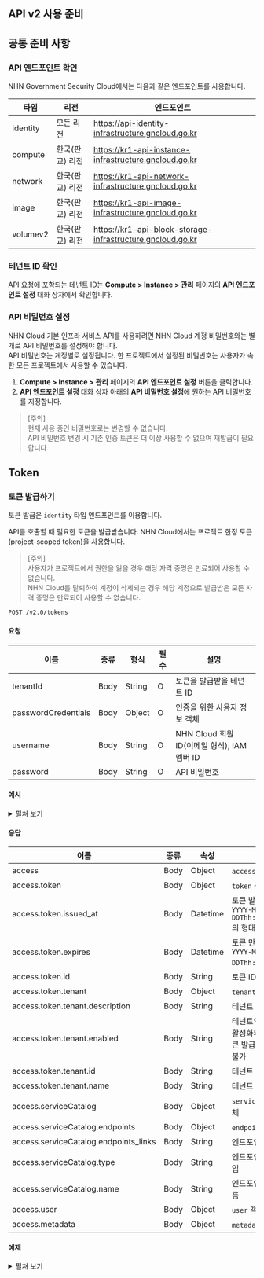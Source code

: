 ## API v2 사용 준비

## 공통 준비 사항

### API 엔드포인트 확인

NHN Government Security Cloud에서는 다음과 같은 엔드포인트를 사용합니다.

| 타입          | 리전 | 엔드포인트                                               |
|-------------|---|---------------------------------------------------------|
| identity    | 모든 리전 | https://api-identity-infrastructure.gncloud.go.kr          |
| compute     | 한국(판교) 리전 | https://kr1-api-instance-infrastructure.gncloud.go.kr      |
| network     | 한국(판교) 리전 | https://kr1-api-network-infrastructure.gncloud.go.kr       |
| image       | 한국(판교) 리전 | https://kr1-api-image-infrastructure.gncloud.go.kr         |
| volumev2    | 한국(판교) 리전 | https://kr1-api-block-storage-infrastructure.gncloud.go.kr |

### 테넌트 ID 확인

API 요청에 포함되는 테넌트 ID는 **Compute > Instance > 관리** 페이지의 **API 엔드포인트 설정** 대화 상자에서 확인합니다.

### API 비밀번호 설정

NHN Cloud 기본 인프라 서비스 API를 사용하려면 NHN Cloud 계정 비밀번호와는 별개로 API 비밀번호를 설정해야 합니다.  
API 비밀번호는 계정별로 설정됩니다. 한 프로젝트에서 설정된 비밀번호는 사용자가 속한 모든 프로젝트에서 사용할 수 있습니다.

1. **Compute > Instance > 관리** 페이지의 **API 엔드포인트 설정** 버튼을 클릭합니다.
2. **API 엔드포인트 설정** 대화 상자 아래의 **API 비밀번호 설정**에 원하는 API 비밀번호를 지정합니다.

> [주의]  
> 현재 사용 중인 비밀번호로는 변경할 수 없습니다.  
> API 비밀번호 변경 시 기존 인증 토큰은 더 이상 사용할 수 없으며 재발급이 필요합니다.  


## Token

### 토큰 발급하기

토큰 발급은 `identity` 타입 엔드포인트를 이용합니다.

API를 호출할 때 필요한 토큰을 발급받습니다. NHN Cloud에서는 프로젝트 한정 토큰(project-scoped token)을 사용합니다.

> [주의]  
> 사용자가 프로젝트에서 권한을 잃을 경우 해당 자격 증명은 만료되어 사용할 수 없습니다.  
> NHN Cloud를 탈퇴하여 계정이 삭제되는 경우 해당 계정으로 발급받은 모든 자격 증명은 만료되어 사용할 수 없습니다.

```
POST /v2.0/tokens
```

#### 요청

| 이름 | 종류 | 형식 | 필수 | 설명 |
|---|---|---|---|---|
| tenantId | Body | String | O | 토큰을 발급받을 테넌트 ID |
| passwordCredentials | Body | Object | O | 인증을 위한 사용자 정보 객체 |
| username | Body | String | O | NHN Cloud 회원 ID(이메일 형식), IAM 멤버 ID |
| password | Body | String | O | API 비밀번호 |

#### 예시
<details><summary>펼쳐 보기</summary>
<p>

```json
{
    "auth": {
        "tenantId": "f5073eaa26b64cffbee89411df94ce01",
        "passwordCredentials": {
            "username": "user@example.com",
            "password": "secretsecret"
        }
    }
}
```

</p>
</details>

#### 응답

| 이름 | 종류 | 속성 | 설명 |
|---|---|---|---|
| access | Body | Object | `access` 객체 |
| access.token | Body | Object | `token` 객체 |
| access.token.issued_at | Body | Datetime | 토큰 발급 시간(UTC)<br>`YYYY-MM-DDThh:mm:ss.SSSSSS`의 형태 |
| access.token.expires | Body | Datetime | 토큰 만료 시간(UTC)<br>`YYYY-MM-DDThh:mm:ssZ`의 형태 |
| access.token.id | Body | String | 토큰 ID |
| access.token.tenant | Body | Object | `tenant` 객체 |
| access.token.tenant.description | Body | String | 테넌트 설명 |
| access.token.tenant.enabled | Body | String | 테넌트의 활성화 여부<br>활성화되지 않으면 토큰 발급 및 API 호출 불가 |
| access.token.tenant.id | Body | String | 테넌트 ID |
| access.token.tenant.name | Body | String | 테넌트 이름 |
| access.serviceCatalog | Body | Object | `serviceCatalog` 객체 |
| access.serviceCatalog.endpoints | Body | Object | `endpoint` 객체 |
| access.serviceCatalog.endpoints_links | Body | String | 엔드포인트 링크 |
| access.serviceCatalog.type | Body | String | 엔드포인트 서비스 타입 |
| access.serviceCatalog.name | Body | String | 엔드포인트 서비스 이름 |
| access.user | Body | Object | `user` 객체 |
| access.metadata | Body | Object | `metadata` 객체 |

#### 예제
<details><summary>펼쳐 보기</summary>
<p>

```json
{
  "access": {
    "token": {
      "id": "e42a092ed6ee4d99949bf25f5f6ecc60",
      "expires": "2020-04-29T15:31:21Z",
      "tenant": {
        "id": "f5073eaa26b64cffbee89411df94ce01",
        "name": "c_VKkasVsh",
        "groupId": "XEj2zkHrbA7modGU",
        "description": "",
        "enabled": true,
        "project_domain": "NORMAL"
      },
      "issued_at": "2020-04-29T03:32:28.000405"
    },
    "serviceCatalog": [
      {
        "endpoints": [
          {
            "region": "KR1",
            "publicURL": "https://kr1-api-instance-infrastructure.gncloud.go.kr/v2/f5073eaa26b64cffbee89411df94ce01"
          }
        ],
        "type": "compute",
        "name": "nova"
      },
      {
        "endpoints": [
          {
            "region": "KR1",
            "publicURL": "https://kr1-api-image-infrastructure.gncloud.go.kr"
          }
        ],
        "type": "image",
        "name": "glance"
      },
      {
        "endpoints": [
          {
            "region": "KR1",
            "publicURL": "https://api-identity-infrastructure.gncloud.go.kr/v2.0"
          }
        ],
        "type": "identity",
        "name": "keystone"
      },
      {
        "endpoints": [
          {
            "region": "KR1",
            "publicURL": "https://kr1-api-block-storage-infrastructure.gncloud.go.kr/v2/f5073eaa26b64cffbee89411df94ce01"
          }
        ],
        "type": "volumev2",
        "name": "cinderv2"
      },
      {
        "endpoints": [
          {
            "region": "KR1",
            "publicURL": "https://kr1-api-network-infrastructure.gncloud.go.kr"
          }
        ],
        "type": "network",
        "name": "neutron"
      }
    ],
    "user": {
      "id": "436f727b7c9142f896ddd56be591dd7f",
      "username": "37be6ac0-d660-11e7-ae46-005056ac1497",
      "name": "37be6ac0-d660-11e7-ae46-005056ac1497",
      "roles": [
        {
          "name": "project_admin"
        }
      ],
      "roles_links": []
    },
    "metadata": {
      "roles": [
        "9fe2ff9ee4384b1894a90878d3e92bab"
      ],
      "is_admin": 0
    }
  }
}
```

</p>
</details>
